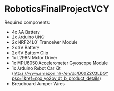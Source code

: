 # RoboticsFinalProjectVCY <br>


Required components:<br>
- 4x AA Battery<br>
- 2x Arduino UNO<br>
- 2x NRF24L01 Tranceiver Module<br>
- 2x 9V Battery<br>
- 2x 9V Battery Clip<br>
- 1x L298N Motor Driver<br>
- 1x MPU6050 Accelerometer Gyroscope Module<br>
- 1x Arduino Robot Car Kit (https://www.amazon.nl/-/en/dp/B09Z2C3LBQ?psc=1&ref=ppx_yo2ov_dt_b_product_details)<br>
- Breadboard Jumper Wires<br>
  

